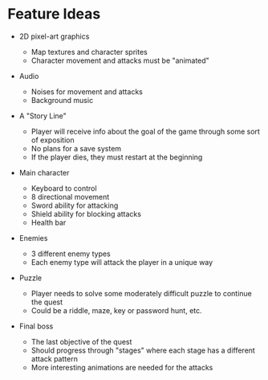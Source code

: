 # Feature Ideas

* 2D pixel-art graphics
    - Map textures and character sprites
    - Character movement and attacks must be "animated"

* Audio
    - Noises for movement and attacks
    - Background music

* A "Story Line"
    - Player will receive info about the goal of the game through some sort of exposition
    - No plans for a save system
    - If the player dies, they must restart at the beginning

* Main character
    - Keyboard to control
    - 8 directional movement
    - Sword ability for attacking
    - Shield ability for blocking attacks
    - Health bar

* Enemies
    - 3 different enemy types
    - Each enemy type will attack the player in a unique way

* Puzzle
    - Player needs to solve some moderately difficult puzzle to continue the quest
    - Could be a riddle, maze, key or password hunt, etc.

* Final boss
    - The last objective of the quest
    - Should progress through "stages" where each stage has a different attack pattern
    - More interesting animations are needed for the attacks
